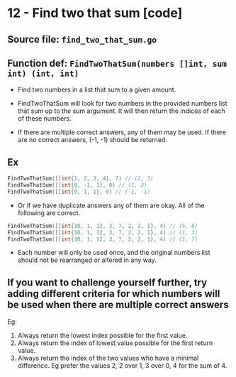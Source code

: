# 12 - Find two that sum [code]

## Source file: `find_two_that_sum.go`

## Function def: `FindTwoThatSum(numbers []int, sum int) (int, int)`

- Find two numbers in a list that sum to a given amount.

- FindTwoThatSum will look for two numbers in the provided numbers list that sum up to the sum argument. It will then return the indices of each of these numbers.

- If there are multiple correct answers, any of them may be used. If there are no correct answers, (-1, -1) should be returned.

## Ex

```go
FindTwoThatSum([]int{1, 2, 3, 4}, 7) // (2, 3)
FindTwoThatSum([]int{0, -1, 1}, 0) // (1, 2)
FindTwoThatSum([]int{0, 1, 1}, 0) // (-1, -1)
```

- Or if we have duplicate answers any of them are okay. All of the following are correct.

```go
FindTwoThatSum([]int{10, 1, 12, 3, 7, 2, 2, 1}, 4) // (5, 6)
FindTwoThatSum([]int{10, 1, 12, 3, 7, 2, 2, 1}, 4) // (1, 3)
FindTwoThatSum([]int{10, 1, 12, 3, 7, 2, 2, 1}, 4) // (1, 7)
```

- Each number will only be used once, and the original numbers list should not be rearranged or altered in any way.

## If you want to challenge yourself further, try adding different criteria for which numbers will be used when there are multiple correct answers

Eg:

1. Always return the lowest index possible for the first value.
2. Always return the index of lowest value possible for the first return value.
3. Always return the index of the two values who have a minimal difference. Eg prefer the values 2, 2 over 1, 3 over 0, 4 for the sum of 4.
